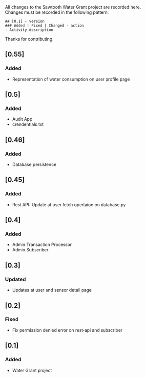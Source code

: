 All changes to the Sawtooth Water Grant project are recorded here. Changes must be recorded in the following pattern:
```
## [0.1] - version
### Added | Fixed | Changed - action
- Activity description 
```

Thanks for contributing.

## [0.55]

### Added

- Representation of water consumption on user profile page

## [0.5]

### Added

- Audit App
- crendentials.txt

## [0.46]

### Added

- Database persistence

## [0.45]

### Added

- Rest API: Update at user fetch opertaion on database.py

## [0.4]

### Added

- Admin Transaction Processor
- Admin Subscriber

## [0.3]

### Updated

- Updates at user and sensor detail page

## [0.2]

### Fixed

- Fix permission denied error on rest-api and subscriber 

## [0.1]

### Added

- Water Grant project
